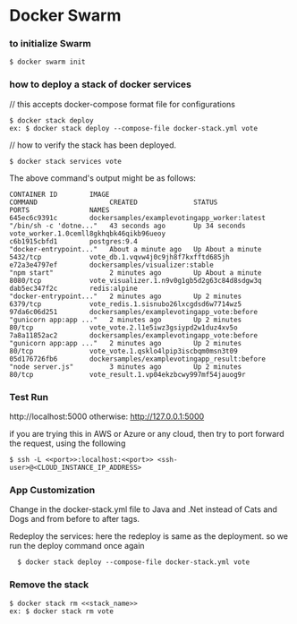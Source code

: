 # Docker Swarm

### to initialize Swarm
```
$ docker swarm init
```

### how to deploy a stack of docker services
// this accepts docker-compose format file for configurations
```
$ docker stack deploy
ex: $ docker stack deploy --compose-file docker-stack.yml vote
```
// how to verify the stack has been deployed.
```
$ docker stack services vote
```
The above command's output might be as follows:

```
CONTAINER ID        IMAGE                                          COMMAND                  CREATED              STATUS              PORTS               NAMES
645ec6c9391c        dockersamples/examplevotingapp_worker:latest   "/bin/sh -c 'dotne..."   43 seconds ago       Up 34 seconds                           vote_worker.1.0cemll8gkhqbk46qikb96ueoy
c6b1915cbfd1        postgres:9.4                                   "docker-entrypoint..."   About a minute ago   Up About a minute   5432/tcp            vote_db.1.vqvw4j0c9jh8f7kxfftd685jh
e72a3e4797ef        dockersamples/visualizer:stable                "npm start"              2 minutes ago        Up About a minute   8080/tcp            vote_visualizer.1.n9v0g1gb5d2g63c84d8sdgw3q
dab5ec347f2c        redis:alpine                                   "docker-entrypoint..."   2 minutes ago        Up 2 minutes        6379/tcp            vote_redis.1.sisnubo26lxcgdsd6w7714wz5
97da6c06d251        dockersamples/examplevotingapp_vote:before     "gunicorn app:app ..."   2 minutes ago        Up 2 minutes        80/tcp              vote_vote.2.l1e5iwz3gsiypd2w1duz4xv5o
7a8a11852ac2        dockersamples/examplevotingapp_vote:before     "gunicorn app:app ..."   2 minutes ago        Up 2 minutes        80/tcp              vote_vote.1.qsklo4lpip3iscbqm0msn3t09
05d176726fb6        dockersamples/examplevotingapp_result:before   "node server.js"         3 minutes ago        Up 2 minutes        80/tcp              vote_result.1.vp04ekzbcwy997mf54jauog9r
```

### Test Run
http://localhost:5000
otherwise: http://127.0.0.1:5000

if you are trying this in AWS or Azure or any cloud, then try to port forward the request, using the following
```
$ ssh -L <<port>>:localhost:<<port>> <ssh-user>@<CLOUD_INSTANCE_IP_ADDRESS>
```

### App Customization
Change in the docker-stack.yml file to Java and .Net instead of Cats and Dogs and from before to after tags.

Redeploy the services:
  here the redeploy is same as the deployment. so we run the deploy command once again
```
  $ docker stack deploy --compose-file docker-stack.yml vote
```

### Remove the stack

```
$ docker stack rm <<stack_name>>
ex: $ docker stack rm vote
```

